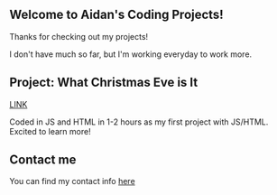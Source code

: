 ## Welcome to Aidan's Coding Projects!

Thanks for checking out my projects!

I don't have much so far, but I'm working everyday to work more.

## Project: What Christmas Eve is It
[LINK](https://whatchristmaseveisit.com)

Coded in JS and HTML in 1-2 hours as my first project with JS/HTML. Excited to learn more!

## Contact me

You can find my contact info [here](/contact)
